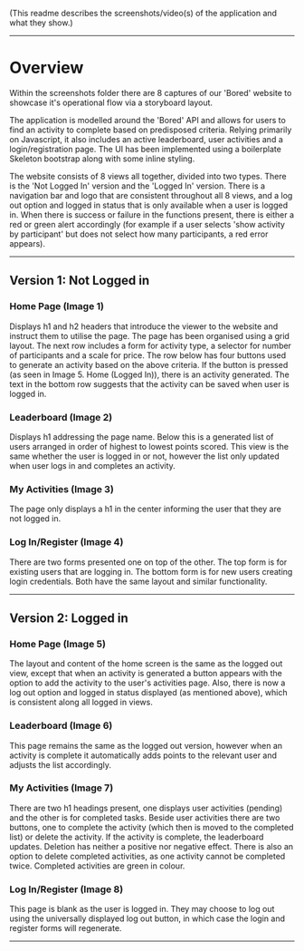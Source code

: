 (This readme describes the screenshots/video(s) of the application and what they show.)

-----------------------------------------------------------------------

# Overview

Within the screenshots folder there are 8 captures of our 'Bored' website to showcase it's operational flow via a storyboard layout.

The application is modelled around the 'Bored' API and allows for users to find an activity to complete based on predisposed criteria. Relying primarily on Javascript, it also includes an active leaderboard, user activities and a login/registration page. The UI has been implemented using a boilerplate Skeleton bootstrap along with some inline styling.

The website consists of 8 views all together, divided into two types. There is the 'Not Logged In' version and the 'Logged In' version. There is a navigation bar and logo that are consistent throughout all 8 views, and a log out option and logged in status that is only available when a user is logged in. When there is success or failure in the functions present, there is either a red or green alert accordingly (for example if a user selects 'show activity by participant' but does not select how many participants, a red error appears). 

-----------------------------------------------------------------------

## Version 1: Not Logged in

### Home Page (Image 1)
Displays h1 and h2 headers that introduce the viewer to the website and instruct them to utilise the page. The page has been organised using a grid layout. The next row includes a form for activity type, a selector for number of participants and a scale for price. The row below has four buttons used to generate an activity based on the above criteria. If the button is pressed (as seen in Image 5. Home (Logged In)), there is an activity generated. The text in the bottom row suggests that the activity can be saved when user is logged in.

### Leaderboard (Image 2)
Displays h1 addressing the page name. Below this is a generated list of users arranged in order of highest to lowest points scored. This view is the same whether the user is logged in or not, however the list only updated when user logs in and completes an activity.

### My Activities (Image 3)
The page only displays a h1 in the center informing the user that they are not logged in.

### Log In/Register (Image 4)
There are two forms presented one on top of the other. The top form is for existing users that are logging in. The bottom form is for new users creating login credentials. Both have the same layout and similar functionality.

-----------------------------------------------------------------------
## Version 2: Logged in

### Home Page (Image 5)
The layout and content of the home screen is the same as the logged out view, except that when an activity is generated a button appears with the option to add the activity to the user's activities page. Also, there is now a log out option and logged in status displayed (as mentioned above), which is consistent along all logged in views.

### Leaderboard (Image 6)
This page remains the same as the logged out version, however when an activity is complete it automatically adds points to the relevant user and adjusts the list accordingly.

### My Activities (Image 7)
There are two h1 headings present, one displays user activities (pending) and the other is for completed tasks. Beside user activities there are two buttons, one to complete the activity (which then is moved to the completed list) or delete the activity. If the activity is complete, the leaderboard updates. Deletion has neither a positive nor negative effect. There is also an option to delete completed activities, as one activity cannot be completed twice. Completed activities are green in colour.

### Log In/Register (Image 8)
This page is blank as the user is logged in. They may choose to log out using the universally displayed log out button, in which case the login and register forms will regenerate. 

-----------------------------------------------------------------------



